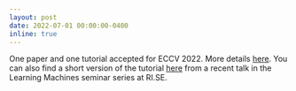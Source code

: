 ```yaml
---
layout: post
date: 2022-07-01 00:00:00-0400
inline: true
---
```


One paper and one tutorial accepted for ECCV 2022. More details [here](https://lamar.ethz.ch/tutorial-eccv2022/). You can also find a short version of the tutorial [here](https://www.youtube.com/watch?v=5kH7FWBxpIk) from a recent talk in the Learning Machines seminar series at RI.SE.